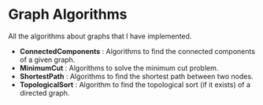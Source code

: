 # Graph Algorithms

All the algorithms about graphs that I have implemented.

- **ConnectedComponents** : Algorithms to find the connected components of a given graph.
- **MinimumCut** : Algorithms to solve the minimum cut problem.
- **ShortestPath** : Algorithms to find the shortest path between two nodes.
- **TopologicalSort** : Algorithm to find the topological sort (if it exists) of a directed graph.